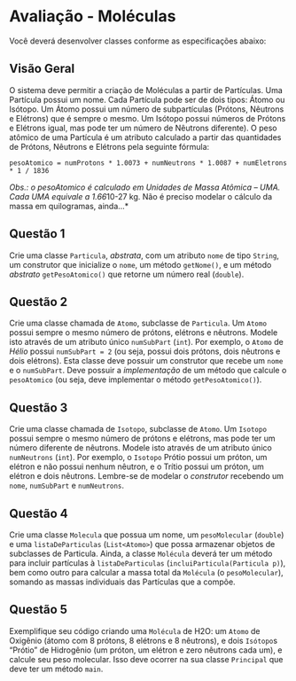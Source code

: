 # Avaliação - Moléculas

Você deverá desenvolver classes conforme as especificações abaixo:

## Visão Geral

O sistema deve permitir a criação de Moléculas a partir de Partículas. Uma Partícula possui um nome. Cada Partícula pode ser de dois tipos: Átomo ou Isótopo. Um Átomo possui um número de subpartículas (Prótons, Nêutrons e Elétrons) que é sempre o mesmo. Um Isótopo possui números de Prótons e Elétrons igual, mas pode ter um número de Nêutrons diferente). O peso atômico de uma Partícula é um atributo calculado a partir das quantidades de Prótons, Nêutrons e Elétrons pela seguinte fórmula:

`pesoAtomico = numProtons * 1.0073 + numNeutrons * 1.0087 + numEletrons * 1 / 1836`

*Obs.: o pesoAtomico é calculado em Unidades de Massa Atômica – UMA. Cada UMA equivale a 1.66*10-27 kg. Não é preciso modelar o cálculo da massa em quilogramas, ainda...*

## Questão 1

Crie uma classe `Particula`, *abstrata*, com um atributo `nome` de tipo `String`, um construtor que inicialize o `nome`, um método `getNome()`, e um método *abstrato* `getPesoAtomico()` que retorne um número real (`double`).

## Questão 2

Crie uma classe chamada de `Atomo`, subclasse de `Particula`. Um `Atomo` possui sempre o mesmo número de prótons, elétrons e nêutrons. Modele isto através de um atributo único `numSubPart` (`int`). Por exemplo, o `Atomo` de *Hélio* possui `numSubPart = 2` (ou seja, possui dois prótons, dois nêutrons e dois elétrons). Esta classe deve possuir um construtor que recebe um `nome` e o `numSubPart`. Deve possuir a *implementação* de um método que calcule o `pesoAtomico` (ou seja, deve implementar o método `getPesoAtomico()`).

## Questão 3

Crie uma classe chamada de `Isotopo`, subclasse de `Atomo`. Um `Isotopo` possui sempre o mesmo número de prótons e elétrons, mas pode ter um número diferente de nêutrons. Modele isto através de um atributo único `numNeutrons` (`int`). Por exemplo, o `Isotopo` Prótio possui um próton, um elétron e não possui nenhum nêutron, e o Trítio possui um próton, um elétron e dois nêutrons. Lembre-se de modelar o *construtor* recebendo um `nome`, `numSubPart` e `numNeutrons`.

## Questão 4

Crie uma classe `Molecula` que possua um nome, um `pesoMolecular` (`double`) e uma `listaDeParticulas` (`List<Atomo>`) que possa armazenar objetos de subclasses de Particula. Ainda, a classe `Molécula` deverá ter um método para incluir partículas à `listaDeParticulas` (`incluiParticula(Particula p)`), bem como outro para calcular a massa total da `Molécula` (o `pesoMolecular`), somando as massas individuais das Partículas que a compõe. 


## Questão 5 
Exemplifique seu código criando uma `Molécula` de H2O: um `Atomo` de Oxigênio (átomo com 8 prótons, 8 elétrons e 8 nêutrons), e dois `Isótopo`s “Prótio” de Hidrogênio (um próton, um elétron e zero nêutrons cada um), e calcule seu peso molecular. Isso deve ocorrer na sua classe `Principal` que deve ter um método `main`.
